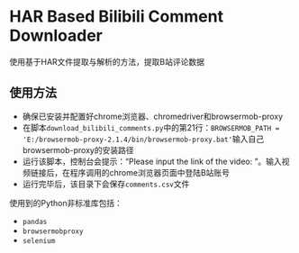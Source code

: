# HAR Based Bilibili Comment Downloader

使用基于HAR文件提取与解析的方法，提取B站评论数据

## 使用方法

- 确保已安装并配置好chrome浏览器、chromedriver和browsermob-proxy
- 在脚本`download_bilibili_comments.py`中的第21行：`BROWSERMOB_PATH = 'E:/browsermob-proxy-2.1.4/bin/browsermob-proxy.bat'`输入自己browsermob-proxy的安装路径
- 运行该脚本，控制台会提示：“Please input the link of the video: ”。输入视频链接后，在程序调用的chrome浏览器页面中登陆B站账号
- 运行完毕后，该目录下会保存`comments.csv`文件

使用到的Python非标准库包括：

- `pandas`
- `browsermobproxy`
- `selenium`
